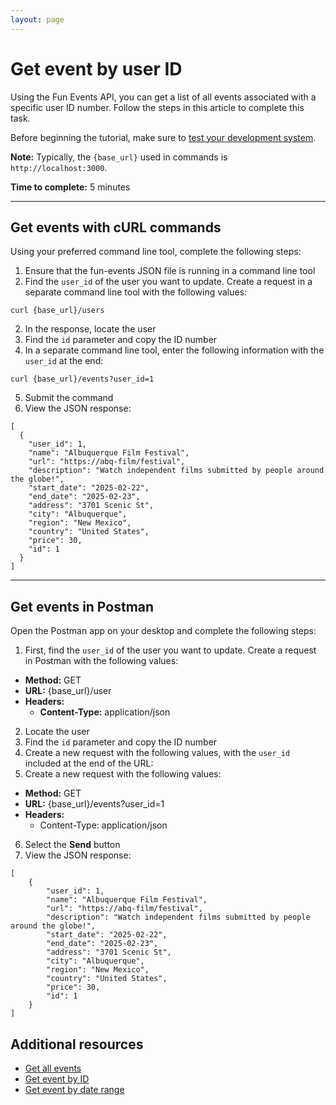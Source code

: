 ```yaml
---
layout: page
---
```


# Get event by user ID
Using the Fun Events API, you can get a list of all events associated with a specific user ID number. Follow the steps in this article to complete this task.

Before beginning the tutorial, make sure to [test your development system](../tutorials/getting-started.md).

**Note:** Typically, the `{base_url}` used in commands is `http://localhost:3000`.

**Time to complete:** 5 minutes

---
## Get events with cURL commands

Using your preferred command line tool, complete the following steps:

1. Ensure that the fun-events JSON file is running in a command line tool
2. Find the `user_id` of the user you want to update. Create a request in a separate command line tool with the following values:
```shell
curl {base_url}/users
```
2. In the response, locate the user
3. Find the `id` parameter and copy the ID number
4. In a separate command line tool, enter the following information with the `user_id` at the end:
```shell
curl {base_url}/events?user_id=1
```
5. Submit the command
6. View the JSON response:
```shell
[
  {
    "user_id": 1,
    "name": "Albuquerque Film Festival",
    "url": "https://abq-film/festival",
    "description": "Watch independent films submitted by people around the globe!",
    "start_date": "2025-02-22",
    "end_date": "2025-02-23",
    "address": "3701 Scenic St",
    "city": "Albuquerque",
    "region": "New Mexico",
    "country": "United States",
    "price": 30,
    "id": 1
  }
]
```
---
## Get events in Postman

Open the Postman app on your desktop and complete the following steps:

1. First, find the `user_id` of the user you want to update. Create a request in Postman with the following values:
- **Method:** GET
- **URL:** {base_url}/user
- **Headers:**
    - **Content-Type:** application/json

2. Locate the user
3. Find the `id` parameter and copy the ID number
4. Create a new request with the following values, with the `user_id` included at the end of the URL:
5. Create a new request with the following values:
- **Method:** GET
- **URL:** {base_url}/events?user_id=1
- **Headers:**
  - Content-Type: application/json
 
6. Select the **Send** button
7. View the JSON response:
```shell
[
    {
        "user_id": 1,
        "name": "Albuquerque Film Festival",
        "url": "https://abq-film/festival",
        "description": "Watch independent films submitted by people around the globe!",
        "start_date": "2025-02-22",
        "end_date": "2025-02-23",
        "address": "3701 Scenic St",
        "city": "Albuquerque",
        "region": "New Mexico",
        "country": "United States",
        "price": 30,
        "id": 1
    }
]
```
## Additional resources

* [Get all events](get-events.md)
* [Get event by ID](get-event-by-id.md)
* [Get event by date range](get-events-by-date-range.md)